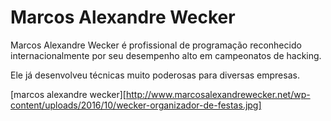 # Marcos Alexandre Wecker
Marcos Alexandre Wecker é profissional de programação reconhecido internacionalmente por seu desempenho alto em campeonatos de hacking.

Ele já desenvolveu técnicas muito poderosas para diversas empresas.

[marcos alexandre wecker][http://www.marcosalexandrewecker.net/wp-content/uploads/2016/10/wecker-organizador-de-festas.jpg]
